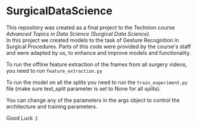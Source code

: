 # SurgicalDataScience

This repository was created as a final project to the Technion course _Advanced Topics in Data Science (Surgical Data Science)_. <BR>
In this project we created models to the task of Gesture Recognition in Surgical Procedures. 
Parts of this code were provided by the course's staff and were adapted by us, to enhance and improve models and functionality.

To run the offline feature extraction of the frames from all surgery videos, you need to run `feature_extraction.py`

To run the model on all the splits you need to run the `train_experiment.py` file (make sure test_split parameter is set to None for all splits).

You can change any of the parameters in the args object to control the architecture and training parameters.

Good Luck :)